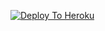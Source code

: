 [![Deploy To Heroku](https://www.herokucdn.com/deploy/button.svg)](https://heroku.com/deploy?template=https://github.com/Deadx69/txt_leech)
